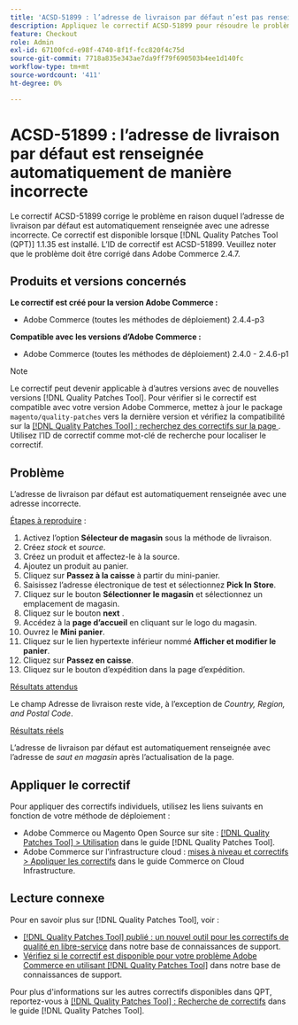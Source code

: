 ```yaml
---
title: 'ACSD-51899 : l’adresse de livraison par défaut n’est pas renseignée correctement'
description: Appliquez le correctif ACSD-51899 pour résoudre le problème Adobe Commerce en raison duquel l’adresse de livraison par défaut est automatiquement renseignée avec une adresse incorrecte.
feature: Checkout
role: Admin
exl-id: 67100fcd-e98f-4740-8f1f-fcc820f4c75d
source-git-commit: 7718a835e343ae7da9ff79f690503b4ee1d140fc
workflow-type: tm+mt
source-wordcount: '411'
ht-degree: 0%

---
```


# ACSD-51899 : l’adresse de livraison par défaut est renseignée automatiquement de manière incorrecte

Le correctif ACSD-51899 corrige le problème en raison duquel l’adresse de livraison par défaut est automatiquement renseignée avec une adresse incorrecte. Ce correctif est disponible lorsque [!DNL Quality Patches Tool (QPT)] 1.1.35 est installé. L’ID de correctif est ACSD-51899. Veuillez noter que le problème doit être corrigé dans Adobe Commerce 2.4.7.

## Produits et versions concernés

**Le correctif est créé pour la version Adobe Commerce :**

* Adobe Commerce (toutes les méthodes de déploiement) 2.4.4-p3

**Compatible avec les versions d’Adobe Commerce :**

* Adobe Commerce (toutes les méthodes de déploiement) 2.4.0 - 2.4.6-p1

>[!NOTE]
>
>Le correctif peut devenir applicable à d’autres versions avec de nouvelles versions [!DNL Quality Patches Tool]. Pour vérifier si le correctif est compatible avec votre version Adobe Commerce, mettez à jour le package `magento/quality-patches` vers la dernière version et vérifiez la compatibilité sur la [[!DNL Quality Patches Tool] : recherchez des correctifs sur la page ](https://experienceleague.adobe.com/tools/commerce-quality-patches/index.html?lang=fr). Utilisez l’ID de correctif comme mot-clé de recherche pour localiser le correctif.

## Problème

L’adresse de livraison par défaut est automatiquement renseignée avec une adresse incorrecte.

<u>Étapes à reproduire</u> :

1. Activez l’option **Sélecteur de magasin** sous la méthode de livraison.
1. Créez *stock* et *source*.
1. Créez un produit et affectez-le à la source.
1. Ajoutez un produit au panier.
1. Cliquez sur **Passez à la caisse** à partir du mini-panier.
1. Saisissez l’adresse électronique de test et sélectionnez **Pick In Store**.
1. Cliquez sur le bouton **Sélectionner le magasin** et sélectionnez un emplacement de magasin.
1. Cliquez sur le bouton **next** .
1. Accédez à la **page d’accueil** en cliquant sur le logo du magasin.
1. Ouvrez le **Mini panier**.
1. Cliquez sur le lien hypertexte inférieur nommé **Afficher et modifier le panier**.
1. Cliquez sur **Passez en caisse**.
1. Cliquez sur le bouton d’expédition dans la page d’expédition.

<u>Résultats attendus</u>

Le champ Adresse de livraison reste vide, à l’exception de *Country, Region, and Postal Code*.

<u>Résultats réels</u>

L’adresse de livraison par défaut est automatiquement renseignée avec l’adresse de *saut en magasin* après l’actualisation de la page.

## Appliquer le correctif

Pour appliquer des correctifs individuels, utilisez les liens suivants en fonction de votre méthode de déploiement :

* Adobe Commerce ou Magento Open Source sur site : [[!DNL Quality Patches Tool] > Utilisation](https://experienceleague.adobe.com/docs/commerce-operations/tools/quality-patches-tool/usage.html?lang=fr) dans le guide [!DNL Quality Patches Tool].
* Adobe Commerce sur l’infrastructure cloud : [mises à niveau et correctifs > Appliquer les correctifs](https://experienceleague.adobe.com/docs/commerce-cloud-service/user-guide/develop/upgrade/apply-patches.html?lang=fr) dans le guide Commerce on Cloud Infrastructure.

## Lecture connexe

Pour en savoir plus sur [!DNL Quality Patches Tool], voir :

* [[!DNL Quality Patches Tool] publié : un nouvel outil pour les correctifs de qualité en libre-service](/help/announcements/adobe-commerce-announcements/magento-quality-patches-released-new-tool-to-self-serve-quality-patches.md) dans notre base de connaissances de support.
* [Vérifiez si le correctif est disponible pour votre problème Adobe Commerce en utilisant  [!DNL Quality Patches Tool]](/help/support-tools/patches-available-in-qpt-tool/check-patch-for-magento-issue-with-magento-quality-patches.md) dans notre base de connaissances de support.

Pour plus d&#39;informations sur les autres correctifs disponibles dans QPT, reportez-vous à [[!DNL Quality Patches Tool] : Recherche de correctifs](https://experienceleague.adobe.com/tools/commerce-quality-patches/index.html?lang=fr) dans le guide [!DNL Quality Patches Tool].
